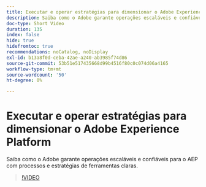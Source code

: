```yaml
---
title: Executar e operar estratégias para dimensionar o Adobe Experience Platform
description: Saiba como o Adobe garante operações escaláveis e confiáveis para o AEP com processos e estratégias de ferramentas claras.
doc-type: Short Video
duration: 135
index: false
hide: true
hidefromtoc: true
recommendations: noCatalog, noDisplay
exl-id: b13a8f0d-ceba-42ae-a240-ab3985f74d86
source-git-commit: 53b51e517435668d99b4516f80c0c074d06a4165
workflow-type: tm+mt
source-wordcount: '50'
ht-degree: 0%

---
```


# Executar e operar estratégias para dimensionar o Adobe Experience Platform

Saiba como o Adobe garante operações escaláveis e confiáveis para o AEP com processos e estratégias de ferramentas claras.

<!-- 62_S655_3442541_134_run-and-operate-strategies-for-scaling-adobe-experience-platform -->
>[!VIDEO](https://video.tv.adobe.com/v/3458255/?learn=on&enablevpops=true)
